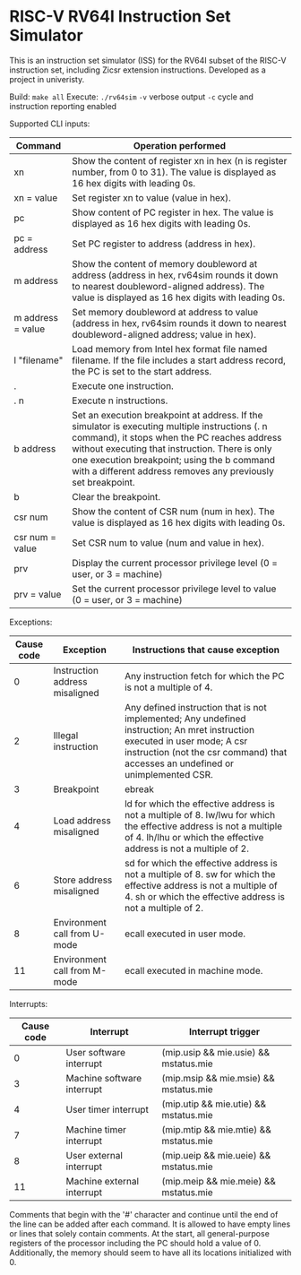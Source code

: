 # RISC-V RV64I Instruction Set Simulator

This is an instruction set simulator (ISS) for the RV64I subset of the RISC-V instruction set, including Zicsr extension instructions.
Developed as a project in univeristy.

Build: `make all`
Execute: `./rv64sim`
`-v` verbose output
`-c` cycle and instruction reporting enabled

Supported CLI inputs: 

|Command|Operation performed|
|---|---|
|xn|Show the content of register xn in hex (n is register number, from 0 to 31). The value is displayed as 16 hex digits with leading 0s.|
|xn = value|Set register xn to value (value in hex).|
|pc|Show content of PC register in hex. The value is displayed as 16 hex digits with leading 0s.|
|pc = address|Set PC register to address (address in hex).|
|m address|Show the content of memory doubleword at address (address in hex, rv64sim rounds it down to nearest doubleword-aligned address). The value is displayed as 16 hex digits with leading 0s.|
|m address = value|Set memory doubleword at address to value (address in hex, rv64sim rounds it down to nearest doubleword-aligned address; value in hex).|
|l "filename"|Load memory from Intel hex format file named filename. If the file includes a start address record, the PC is set to the start address.|
|.|Execute one instruction.|
|. n|Execute n instructions.|
|b address|Set an execution breakpoint at address. If the simulator is executing multiple instructions (. n command), it stops when the PC reaches address without executing that instruction. There is only one execution breakpoint; using the b command with a different address removes any previously set breakpoint.|
|b|Clear the breakpoint.|
|csr num|Show the content of CSR num (num in hex). The value is displayed as 16 hex digits with leading 0s.|
|csr num = value|Set CSR num to value (num and value in hex).|
|prv|Display the current processor privilege level (0 = user, or 3 = machine)|
|prv = value|Set the current processor privilege level to value (0 = user, or 3 = machine)|

Exceptions: 

|Cause code|Exception|Instructions that cause exception|
|---|---|---|
|0|Instruction address misaligned|Any instruction fetch for which the PC is not a multiple of 4.|
|2|Illegal instruction|Any defined instruction that is not implemented; Any undefined instruction; An mret instruction executed in user mode; A csr instruction (not the csr command) that accesses an undefined or unimplemented CSR.|
|3|Breakpoint|ebreak|
|4|Load address misaligned|ld for which the effective address is not a multiple of 8. lw/lwu for which the effective address is not a multiple of 4. lh/lhu or which the effective address is not a multiple of 2.|
|6|Store address misaligned|sd for which the effective address is not a multiple of 8. sw for which the effective address is not a multiple of 4. sh or which the effective address is not a multiple of 2.|
|8|Environment call from U-mode|ecall executed in user mode.|
|11|Environment call from M-mode|ecall executed in machine mode.|

Interrupts: 

|Cause code|Interrupt|Interrupt trigger|
|---|---|---|
|0|User software interrupt|(mip.usip && mie.usie) && mstatus.mie|
|3|Machine software interrupt|(mip.msip && mie.msie) && mstatus.mie|
|4|User timer interrupt|(mip.utip && mie.utie) && mstatus.mie|
|7|Machine timer interrupt|(mip.mtip && mie.mtie) && mstatus.mie|
|8|User external interrupt|(mip.ueip && mie.ueie) && mstatus.mie|
|11|Machine external interrupt|(mip.meip && mie.meie) && mstatus.mie|


Comments that begin with the '#' character and continue until the end of the line can be added after each command. It is allowed to have empty lines or lines that solely contain comments.
At the start, all general-purpose registers of the processor including the PC should hold a value of 0. Additionally, the memory should seem to have all its locations initialized with 0. 
